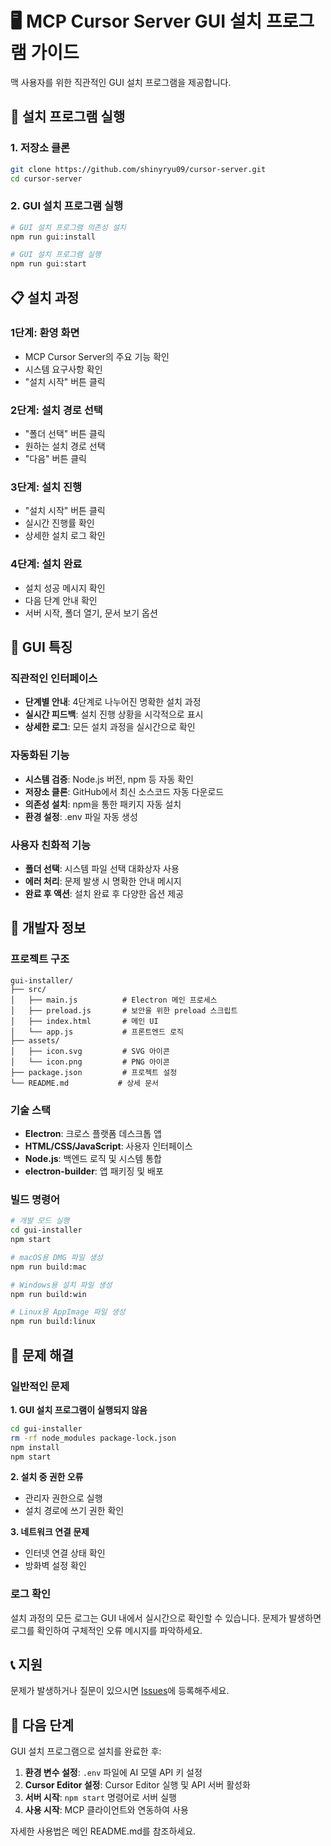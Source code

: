 # 🖥️ MCP Cursor Server GUI 설치 프로그램 가이드

맥 사용자를 위한 직관적인 GUI 설치 프로그램을 제공합니다.

## 🚀 설치 프로그램 실행

### 1. 저장소 클론
```bash
git clone https://github.com/shinyryu09/cursor-server.git
cd cursor-server
```

### 2. GUI 설치 프로그램 실행
```bash
# GUI 설치 프로그램 의존성 설치
npm run gui:install

# GUI 설치 프로그램 실행
npm run gui:start
```

## 📋 설치 과정

### 1단계: 환영 화면
- MCP Cursor Server의 주요 기능 확인
- 시스템 요구사항 확인
- "설치 시작" 버튼 클릭

### 2단계: 설치 경로 선택
- "폴더 선택" 버튼 클릭
- 원하는 설치 경로 선택
- "다음" 버튼 클릭

### 3단계: 설치 진행
- "설치 시작" 버튼 클릭
- 실시간 진행률 확인
- 상세한 설치 로그 확인

### 4단계: 설치 완료
- 설치 성공 메시지 확인
- 다음 단계 안내 확인
- 서버 시작, 폴더 열기, 문서 보기 옵션

## 🎨 GUI 특징

### 직관적인 인터페이스
- **단계별 안내**: 4단계로 나누어진 명확한 설치 과정
- **실시간 피드백**: 설치 진행 상황을 시각적으로 표시
- **상세한 로그**: 모든 설치 과정을 실시간으로 확인

### 자동화된 기능
- **시스템 검증**: Node.js 버전, npm 등 자동 확인
- **저장소 클론**: GitHub에서 최신 소스코드 자동 다운로드
- **의존성 설치**: npm을 통한 패키지 자동 설치
- **환경 설정**: .env 파일 자동 생성

### 사용자 친화적 기능
- **폴더 선택**: 시스템 파일 선택 대화상자 사용
- **에러 처리**: 문제 발생 시 명확한 안내 메시지
- **완료 후 액션**: 설치 완료 후 다양한 옵션 제공

## 🔧 개발자 정보

### 프로젝트 구조
```
gui-installer/
├── src/
│   ├── main.js          # Electron 메인 프로세스
│   ├── preload.js       # 보안을 위한 preload 스크립트
│   ├── index.html       # 메인 UI
│   └── app.js           # 프론트엔드 로직
├── assets/
│   ├── icon.svg         # SVG 아이콘
│   └── icon.png         # PNG 아이콘
├── package.json         # 프로젝트 설정
└── README.md           # 상세 문서
```

### 기술 스택
- **Electron**: 크로스 플랫폼 데스크톱 앱
- **HTML/CSS/JavaScript**: 사용자 인터페이스
- **Node.js**: 백엔드 로직 및 시스템 통합
- **electron-builder**: 앱 패키징 및 배포

### 빌드 명령어
```bash
# 개발 모드 실행
cd gui-installer
npm start

# macOS용 DMG 파일 생성
npm run build:mac

# Windows용 설치 파일 생성
npm run build:win

# Linux용 AppImage 파일 생성
npm run build:linux
```

## 🚨 문제 해결

### 일반적인 문제

**1. GUI 설치 프로그램이 실행되지 않음**
```bash
cd gui-installer
rm -rf node_modules package-lock.json
npm install
npm start
```

**2. 설치 중 권한 오류**
- 관리자 권한으로 실행
- 설치 경로에 쓰기 권한 확인

**3. 네트워크 연결 문제**
- 인터넷 연결 상태 확인
- 방화벽 설정 확인

### 로그 확인
설치 과정의 모든 로그는 GUI 내에서 실시간으로 확인할 수 있습니다. 문제가 발생하면 로그를 확인하여 구체적인 오류 메시지를 파악하세요.

## 📞 지원

문제가 발생하거나 질문이 있으시면 [Issues](https://github.com/shinyryu09/cursor-server/issues)에 등록해주세요.

## 🎯 다음 단계

GUI 설치 프로그램으로 설치를 완료한 후:

1. **환경 변수 설정**: `.env` 파일에 AI 모델 API 키 설정
2. **Cursor Editor 설정**: Cursor Editor 실행 및 API 서버 활성화
3. **서버 시작**: `npm start` 명령어로 서버 실행
4. **사용 시작**: MCP 클라이언트와 연동하여 사용

자세한 사용법은 메인 README.md를 참조하세요.

